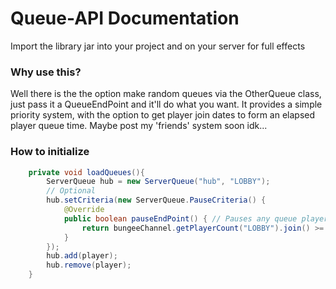 # Queue-API Documentation
Import the library jar into your project and on your server for full effects

### Why use this? 
Well there is the the option make random queues via the OtherQueue class, just pass it a QueueEndPoint and it'll do what you want. It provides a simple priority system, with the option to get player join dates to form an elapsed player queue time. Maybe post my 'friends' system soon idk... 

### How to initialize
```java
    private void loadQueues(){
        ServerQueue hub = new ServerQueue("hub", "LOBBY");
        // Optional 
        hub.setCriteria(new ServerQueue.PauseCriteria() {
            @Override
            public boolean pauseEndPoint() { // Pauses any queue players from being sent to the end point
                return bungeeChannel.getPlayerCount("LOBBY").join() >= 200;
            }
        });
        hub.add(player);
        hub.remove(player);
    }
```
